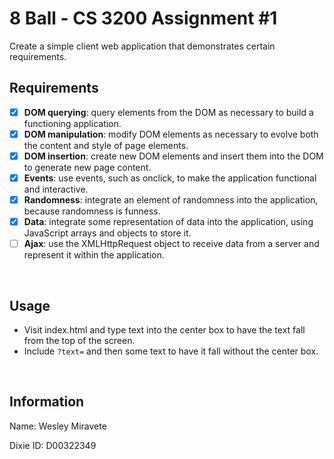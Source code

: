 # 8 Ball - CS 3200 Assignment #1
Create a simple client web application that demonstrates certain requirements.

## Requirements
- [x] **DOM querying**: query elements from the DOM as necessary to build a functioning application.
- [x] **DOM manipulation**: modify DOM elements as necessary to evolve both the content and style of page elements.
- [x] **DOM insertion**: create new DOM elements and insert them into the DOM to generate new page content.
- [x] **Events**: use events, such as onclick, to make the application functional and interactive.
- [x] **Randomness**: integrate an element of randomness into the application, because randomness is funness.
- [x] **Data**: integrate some representation of data into the application, using JavaScript arrays and objects to store it.
- [ ] **Ajax**: use the XMLHttpRequest object to receive data from a server and represent it within the application.

<br>

## Usage
- Visit index.html and type text into the center box to have the text fall from the top of the screen.
- Include `?text=` and then some text to have it fall without the center box.

<br>

## Information
Name: Wesley Miravete

Dixie ID: D00322349
